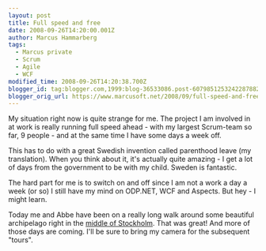 ```yaml
---
layout: post
title: Full speed and free
date: 2008-09-26T14:20:00.001Z
author: Marcus Hammarberg
tags:
  - Marcus private
  - Scrum
  - Agile
  - WCF
modified_time: 2008-09-26T14:20:38.700Z
blogger_id: tag:blogger.com,1999:blog-36533086.post-6079851253242287882
blogger_orig_url: https://www.marcusoft.net/2008/09/full-speed-and-free.html
---
```


My situation right now is quite strange for me. The project I am
involved in at work is really running full speed ahead - with my largest
Scrum-team so far, 9 people - and at the same time I have some days a
week off.

This has to do with a great Swedish invention called parenthood leave
(my translation). When you think about it, it's actually quite amazing -
I get a lot of days from the government to be with my child. Sweden is
fantastic.

The hard part for me is to switch on and off since I am not a work a day
a week (or so) I still have my mind on ODP.NET, WCF and Aspects. But
hey - I might learn.

Today me and Abbe have been on a really long walk around some beautiful
archipelago right in the [middle of
Stockholm](http://www.hitta.se/ViewDetailsPlace.aspx?var=fredh%E4ll&SearchType=4&z=3&mapMode=map&toolbars=zoom%2Cbanner%2Ccontrols%2C&streetnumberid=100415669).
That was great! And more of those days are coming. I'll be sure to bring
my camera for the subsequent "tours".

